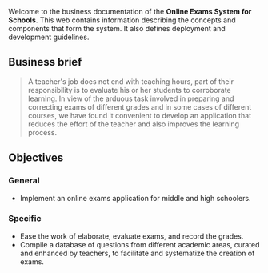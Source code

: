 Welcome to the business documentation of the **Online Exams System for Schools**. This web contains information describing the concepts and components that form the system. It also defines deployment and development guidelines.

## Business brief
> A teacher's job does not end with teaching hours, part of their responsibility is to evaluate his or her students to corroborate learning. In view of the arduous task involved in preparing and correcting exams of different grades and in some cases of different courses, we have found it convenient to develop an application that reduces the effort of the teacher and also improves the learning process.

## Objectives

### General
* Implement an online exams application for middle and high schoolers.

### Specific
* Ease the work of elaborate, evaluate exams, and record the grades.
* Compile a database of questions from different academic areas, curated and enhanced by teachers, to facilitate and systematize the creation of exams.

